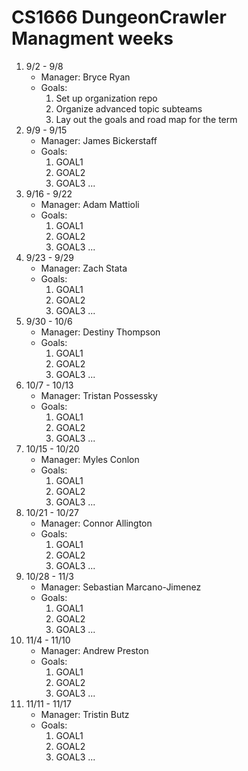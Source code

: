 # CS1666 DungeonCrawler Managment weeks

1. 9/2 - 9/8
	* Manager: Bryce Ryan
	* Goals:
		1. Set up organization repo
		2. Organize advanced topic subteams
		3. Lay out the goals and road map for the term
1. 9/9 - 9/15
	* Manager: James Bickerstaff
	* Goals:
		1. GOAL1
		1. GOAL2
		1. GOAL3
		...
1. 9/16 - 9/22
	* Manager: Adam Mattioli
	* Goals:
		1. GOAL1
		1. GOAL2
		1. GOAL3
		...
1. 9/23 - 9/29
	* Manager: Zach Stata
	* Goals:
		1. GOAL1
		1. GOAL2
		1. GOAL3
		...
1. 9/30 - 10/6
	* Manager: Destiny Thompson
	* Goals:
		1. GOAL1
		1. GOAL2
		1. GOAL3
		...
1. 10/7 - 10/13
	* Manager: Tristan Possessky
	* Goals:
		1. GOAL1
		1. GOAL2
		1. GOAL3
		...
1. 10/15 - 10/20
	* Manager: Myles Conlon
	* Goals:
		1. GOAL1
		1. GOAL2
		1. GOAL3
		...
1. 10/21 - 10/27
	* Manager: Connor Allington
	* Goals:
		1. GOAL1
		1. GOAL2
		1. GOAL3
		...
1. 10/28 - 11/3
	* Manager: Sebastian Marcano-Jimenez
	* Goals:
		1. GOAL1
		1. GOAL2
		1. GOAL3
		...
1. 11/4 - 11/10
	* Manager: Andrew Preston
	* Goals:
		1. GOAL1
		1. GOAL2
		1. GOAL3
		...
1. 11/11 - 11/17
	* Manager: Tristin Butz
	* Goals:
		1. GOAL1
		1. GOAL2
		1. GOAL3
		...		
